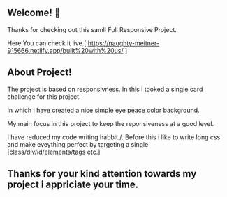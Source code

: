 ## Welcome! 👋

Thanks for checking out this samll Full Responsive Project.

Here You can check it live.[ https://naughty-meitner-915666.netlify.app/built%20with%20us/ ]


## About Project!

The project is based on responsivness. In this i tooked a single card challenge for this project.

In which i have created a nice simple eye peace color background.

My main focus in this project to keep the reponsiveness at a good level.

I have reduced my code writing habbit./. Before this i like to write long css and make eveything perfect by targeting a single [class/div/id/elements/tags etc.]

## Thanks for your kind attention towards my project i appriciate your time.



